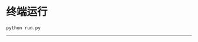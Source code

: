 # 终端运行

```shell
python run.py
```
***********************************************************************************************************************************************************************************
